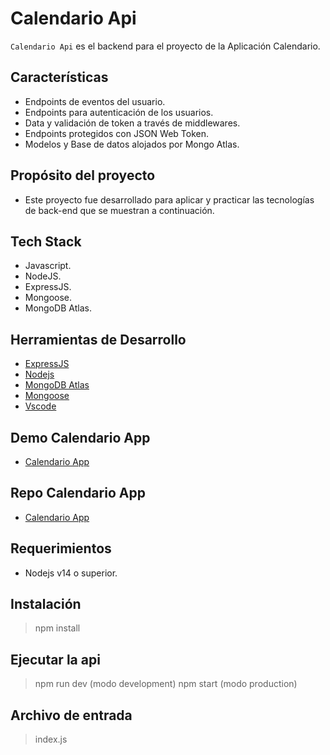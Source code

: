 # Calendario Api

`Calendario Api` es el backend para el proyecto de la Aplicación Calendario.

## Características

- Endpoints de eventos del usuario.
- Endpoints para autenticación de los usuarios.
- Data y validación de token a través de middlewares.
- Endpoints protegidos con JSON Web Token.
- Modelos y Base de datos alojados por Mongo Atlas.

## Propósito del proyecto

- Este proyecto fue desarrollado para aplicar y practicar las tecnologías de back-end que se muestran a continuación.

## Tech Stack

- Javascript.
- NodeJS.
- ExpressJS.
- Mongoose.
- MongoDB Atlas.

## Herramientas de Desarrollo

- [ExpressJS](https://expressjs.com/)
- [Nodejs](https://nodejs.org/en/)
- [MongoDB Atlas](https://www.mongodb.com/atlas/database)
- [Mongoose](https://mongoosejs.com/)
- [Vscode](https://code.visualstudio.com/)

## Demo Calendario App

- [Calendario App](https://calendar-app-njca.netlify.app/)

## Repo Calendario App

- [Calendario App](https://github.com/nca1478/react-calendar-app)

## Requerimientos

- Nodejs v14 o superior.

## Instalación

> npm install

## Ejecutar la api

> npm run dev (modo development)
> npm start (modo production)

## Archivo de entrada

> index.js
